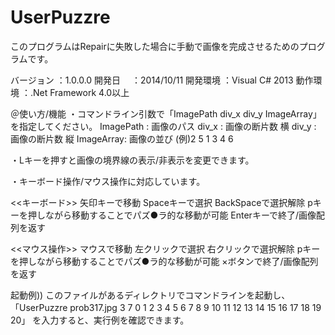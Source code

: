 UserPuzzre
==========
このプログラムはRepairに失敗した場合に手動で画像を完成させるためのプログラムです。

バージョン ：1.0.0.0
開発日　   ：2014/10/11
開発環境   ：Visual C# 2013
動作環境   ：.Net Framework 4.0以上

＠使い方/機能
・コマンドライン引数で「ImagePath  div_x  div_y  ImageArray」を指定してください。
ImagePath : 画像のパス
div_x	  : 画像の断片数 横
div_y	  : 画像の断片数 縦
ImageArray: 画像の並び 
            (例)2 5 1 3 4 6

・Lキーを押すと画像の境界線の表示/非表示を変更できます。

・キーボード操作/マウス操作に対応しています。

<<キーボード>>
矢印キーで移動
Spaceキーで選択
BackSpaceで選択解除
pキーを押しながら移動することでパズ●ラ的な移動が可能
Enterキーで終了/画像配列を返す

<<マウス操作>>
マウスで移動
左クリックで選択
右クリックで選択解除
pキーを押しながら移動することでパズ●ラ的な移動が可能
×ボタンで終了/画像配列を返す


起動例))
このファイルがあるディレクトリでコマンドラインを起動し、
「UserPuzzre prob317.jpg 3 7 0 1 2 3 4 5 6 7 8 9 10 11 12 13 14 15 16 17 18 19 20」
を入力すると、実行例を確認できます。

